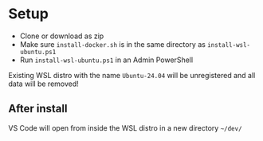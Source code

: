 # Setup
- Clone or download as zip
- Make sure `install-docker.sh` is in the same directory as `install-wsl-ubuntu.ps1`
- Run `install-wsl-ubuntu.ps1` in an Admin PowerShell

Existing WSL distro with the name `Ubuntu-24.04` will be unregistered and all data will be removed!

## After install

VS Code will open from inside the WSL distro in a new directory `~/dev/`
